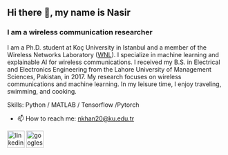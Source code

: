 ## Hi there 👋, my name is Nasir 
### I am a wireless communication researcher
I am a Ph.D. student at Koç University in Istanbul and a member of the Wireless Networks Laboratory  ([WNL](https://wnl.ku.edu.tr/)). I specialize in machine learning and explainable AI for wireless communications. I received my B.S. in Electrical and Electronics Engineering from the Lahore University of Management Sciences, Pakistan, in 2017. My research focuses on wireless communications and machine learning. In my leisure time, I enjoy traveling, swimming, and cooking.

Skills: Python / MATLAB / Tensorflow /Pytorch

- 📫 How to reach me: nkhan20@ku.edu.tr 


[<img src='https://cdn.jsdelivr.net/npm/simple-icons@3.0.1/icons/linkedin.svg' alt='linkedin' height='40'>](https://www.linkedin.com/in/www.linkedin.com/in/nasirkhan94/)  [<img src='https://cdn.jsdelivr.net/npm/simple-icons@3.0.1/icons/googlescholar.svg' alt='googlescholar' height='40'>](https://scholar.google.com/citations?user=zTwAB6cAAAAJ&hl=en&oi=ao)  

